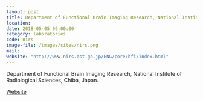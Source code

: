 ```yaml
---
layout: post
title: Department of Functional Brain Imaging Research, National Institute of Radiological Sciences.
location:
date: 2018-05-05 09:00:00
category: laboratories
code: nirs
image-file: /images/sites/nirs.png
mail:
website: "http://www.nirs.qst.go.jp/ENG/core/bfi/index.html"
---
```

Department of Functional Brain Imaging Research, National Institute of Radiological Sciences, Chiba, Japan.

[Website](http://www.nirs.qst.go.jp/ENG/core/bfi/index.html)
